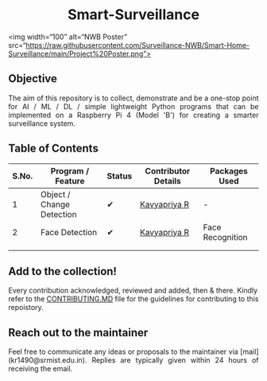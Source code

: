 <h1 align="center"><a name="section_name">Smart-Surveillance</a></h1>

<img width=“100” alt=“NWB Poster” src=“https://raw.githubusercontent.com/Surveillance-NWB/Smart-Home-Surveillance/main/Project%20Poster.png”>

## Objective
<div align="justify">
The aim of this repository is to collect, demonstrate and be a one-stop point for AI / ML / DL / simple lightweight Python programs that can be implemented on a Raspberry Pi 4 (Model 'B') for creating a smarter surveillance system.
</div>

## Table of Contents

| S.No. | Program / Feature  |  Status  | Contributor Details  | Packages Used  |
|---|---|---|---|---|
| 1 | Object / Change Detection  | &#10004;  | [Kavyapriya R](https://github.com/Kavyapriyakp) | - |
| 2 | Face Detection  | &#10004;  | [Kavyapriya R](https://github.com/Kavyapriyakp) | Face Recognition |
|   |   |   |   |   |
|   |   |   |   |   |


## Add to the collection!

Every contribution acknowledged, reviewed and added, then & there. Kindly refer to the [CONTRIBUTING.MD](https://github.com/Surveillance-NWB/Home-Surveillance/blob/main/CONTRIBUTING.md) file for the guidelines for contributing to this repoistory.

## Reach out to the maintainer
<div align="justify">
Feel free to communicate any ideas or proposals to the maintainer via [mail](kr1490@srmist.edu.in).  Replies are typically given within 24 hours of receiving the email.
  <div align="justify">


